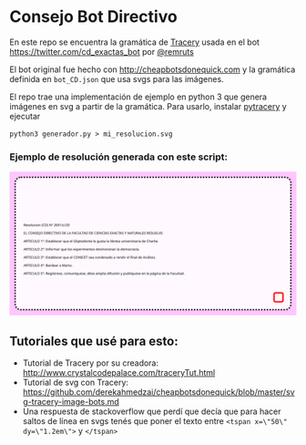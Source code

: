 # Consejo Bot Directivo
En este repo se encuentra la gramática de [Tracery](http://tracery.io) usada en el bot https://twitter.com/cd_exactas_bot por [@remruts](https://twitter.com/remruts)

El bot original fue hecho con http://cheapbotsdonequick.com y la gramática definida en `bot_CD.json` que usa svgs para las imágenes.

El repo trae una implementación de ejemplo en python 3 que genera imágenes en svg a partir de la gramática. Para usarlo, instalar [pytracery](https://github.com/aparrish/pytracery) y ejecutar

    python3 generador.py > mi_resolucion.svg

### Ejemplo de resolución generada con este script:

![ejemplo](ejemplo.svg "sí, puede generar muchas cosas horribles, ja")

## Tutoriales que usé para esto:
- Tutorial de Tracery por su creadora: http://www.crystalcodepalace.com/traceryTut.html
- Tutorial de svg con Tracery: https://github.com/derekahmedzai/cheapbotsdonequick/blob/master/svg-tracery-image-bots.md
- Una respuesta de stackoverflow que perdí que decía que para hacer saltos de línea en svgs tenés que poner el texto entre `<tspan x=\"50\" dy=\"1.2em\">` y `</tspan>`



